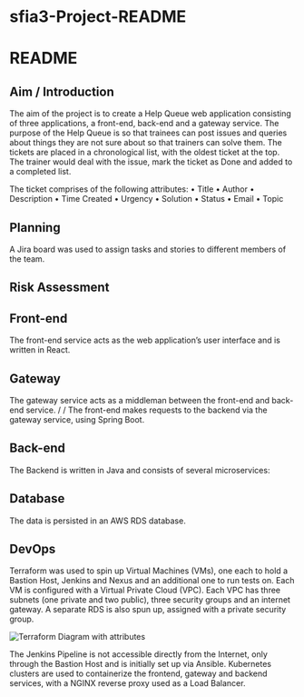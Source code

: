 # sfia3-Project-README

# README
## Aim / Introduction
The aim of the project is to create a Help Queue web application consisting of three applications, a front-end, back-end and a gateway service. The purpose of the Help Queue is so that trainees can post issues and queries about things they are not sure about so that trainers can solve them. The tickets are placed in a chronological list, with the oldest ticket at the top. The trainer would deal with the issue, mark the ticket as Done and added to a completed list.

The ticket comprises of the following attributes:
•	Title
•	Author
•	Description
•	Time Created
•	Urgency
•	Solution
•	Status
•	Email
•	Topic

## Planning
A Jira board was used to assign tasks and stories to different members of the team.

## Risk Assessment

## Front-end
The front-end service acts as the web application’s user interface and is written in React. 

## Gateway
The gateway service acts as a middleman between the front-end and back-end service. / / The front-end makes requests to the backend via the gateway service, using Spring Boot.

## Back-end
The Backend is written in  Java and consists of several microservices:

## Database
The data is persisted in an AWS RDS database.

## DevOps
Terraform was used to spin up Virtual Machines (VMs), one each to hold a Bastion Host, Jenkins and Nexus and an additional one to run tests on. Each VM is configured with a Virtual Private Cloud (VPC). Each VPC has three subnets (one private and two public), three security groups and an internet gateway. A separate RDS is also spun up, assigned with a private security group.

![Terraform Diagram with attributes](https://imgur.com/6K9anpL)

The Jenkins Pipeline is not accessible directly from the Internet, only through the Bastion Host and is initially set up via Ansible.
Kubernetes clusters are used to containerize the frontend, gateway and backend services, with a NGINX reverse proxy used as a Load Balancer.
